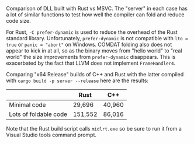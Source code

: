 Comparison of DLL built with Rust vs MSVC. The "server" in each case has a lot of similar functions to test how well the compiler can fold and reduce code size.

For Rust, `-C prefer-dynamic` is used to reduce the overhead of the Rust standard library. Unfortunately, `prefer-dynamic` is not compatible with `lto = true` or `panic = "abort"` on Windows. COMDAT folding also does not appear to kick in at all, so as the binary moves from "hello world" to "real world" the size improvements from `prefer-dynamic` disappears. This is exacerbated by the fact that LLVM does not implement `FrameHandler4`. 

Comparing "x64 Release" builds of C++ and Rust with the latter compiled with `cargo build -p server --release` here are the results:

| | Rust | C++ |
|-|------|-----|
| Minimal code | 29,696 | 40,960 |
| Lots of foldable code | 151,552 | 86,016 |

Note that the Rust build script calls `midlrt.exe` so be sure to run it from a Visual Studio tools command prompt. 